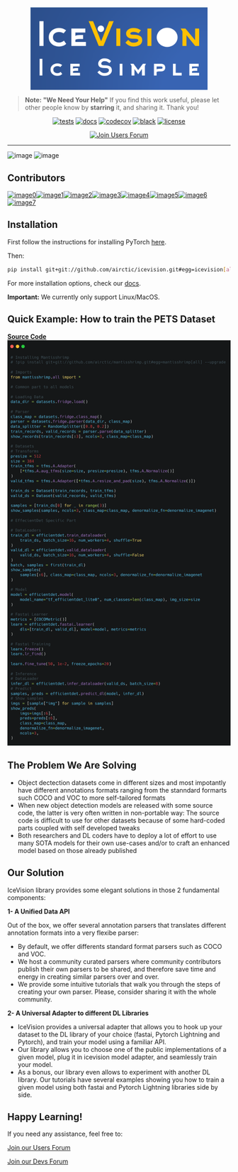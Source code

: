 
<img src="images/icevision-logo-slogan.png" alt="logo" width="400px" style="display: block; margin-left: auto; margin-right: auto"/>

>**Note: "We Need Your Help"**
    If you find this work useful, please let other people know by **starring** it,
    and sharing it. 
    Thank you!
    
<div align="center">
    
[![tests](https://github.com/airctic/icevision/workflows/tests/badge.svg?event=push)](https://github.com/airctic/icevision/actions?query=workflow%3Atests)
[![docs](https://github.com/airctic/icevision/workflows/docs/badge.svg)](https://airctic.github.io/icevision/index.html)
[![codecov](https://codecov.io/gh/airctic/icevision/branch/master/graph/badge.svg)](https://codecov.io/gh/airctic/icevision)
[![black](https://img.shields.io/badge/code%20style-black-000000.svg)](https://github.com/psf/black)
[![license](https://img.shields.io/badge/License-Apache%202.0-blue.svg)](https://github.com/airctic/icevision/blob/master/LICENSE)  

[![Join Users Forum](https://withspectrum.github.io/badge/badge.svg)](https://spectrum.chat/mantis)

</div>


* * * * *

![image](images/icevision-logo.png)
![image](images/mantis-end-to-end-training.gif)

<!-- Not included in docs - start -->
## **Contributors**

[![image0](https://sourcerer.io/fame/lgvaz/lgvaz/icevision/images/0)](https://sourcerer.io/fame/lgvaz/lgvaz/icevision/links/0)[![image1](https://sourcerer.io/fame/lgvaz/lgvaz/icevision/images/1)](https://sourcerer.io/fame/lgvaz/lgvaz/icevision/links/1)[![image2](https://sourcerer.io/fame/lgvaz/lgvaz/icevision/images/2)](https://sourcerer.io/fame/lgvaz/lgvaz/icevision/links/2)[![image3](https://sourcerer.io/fame/lgvaz/lgvaz/icevision/images/3)](https://sourcerer.io/fame/lgvaz/lgvaz/icevision/links/3)[![image4](https://sourcerer.io/fame/lgvaz/lgvaz/icevision/images/4)](https://sourcerer.io/fame/lgvaz/lgvaz/icevision/links/4)[![image5](https://sourcerer.io/fame/lgvaz/lgvaz/icevision/images/5)](https://sourcerer.io/fame/lgvaz/lgvaz/icevision/links/5)[![image6](https://sourcerer.io/fame/lgvaz/lgvaz/icevision/images/6)](https://sourcerer.io/fame/lgvaz/lgvaz/icevision/links/6)[![image7](https://sourcerer.io/fame/lgvaz/lgvaz/icevision/images/7)](https://sourcerer.io/fame/lgvaz/lgvaz/icevision/links/7)


## Installation

First follow the instructions for installing PyTorch [here](https://pytorch.org/get-started/locally/).

Then:
```bash
pip install git+git://github.com/airctic/icevision.git#egg=icevision[all]
```

For more installation options, check our [docs](https://airctic.github.io/icevision/install/).

**Important:** We currently only support Linux/MacOS.
<!-- Not included in docs - end -->


## Quick Example: How to train the **PETS Dataset**
[**Source Code**](https://airctic.github.io/icevision/examples/training/)
![image](images/mantis-readme.png)



## The Problem We Are Solving

-   Object dectection datasets come in different sizes and most
    impotantly have different annotations formats ranging from the
    stanndard formarts such COCO and VOC to more self-tailored formats
-   When new object detection models are released with some source code,
    the latter is very often written in non-portable way: The source
    code is difficult to use for other datasets because of some
    hard-coded parts coupled with self developed tweaks
-   Both researchers and DL coders have to deploy a lot of effort to use
    many SOTA models for their own use-cases and/or to craft an enhanced
    model based on those already published

## Our Solution

IceVision library provides some elegant solutions in those 2
fundamental components:

**1- A Unified Data API**

Out of the box, we offer several annotation parsers that translates
different annotation formats into a very flexibe parser:

* By default, we offer differents standard format parsers such as COCO
  and VOC.
* We host a community curated parsers where community contributors
  publish their own parsers to be shared, and therefore save time and
  energy in creating similar parsers over and over.
* We provide some intuitive tutorials that walk you through the steps
  of creating your own parser. Please, consider sharing it with the
  whole community.

**2- A Universal Adapter to different DL Libraries**

* IceVision provides a universal adapter that allows you to hook up
  your dataset to the DL library of your choice (fastai, Pytorch
  Lightning and Pytorch), and train your model using a familiar API.
* Our library allows you to choose one of the public implementations
  of a given model, plug it in icevision model adapter, and
  seamlessly train your model.
* As a bonus, our library even allows to experiment with another DL
  library. Our tutorials have several examples showing you how to
  train a given model using both fastai and Pytorch Lightning
  libraries side by side.


## Happy Learning!
If you need any assistance, feel free to:

[Join our Users Forum](https://spectrum.chat/mantis)

[Join our Devs Forum](https://discord.gg/QxHctJF)

